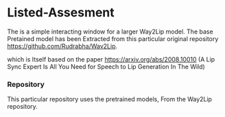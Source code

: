 # Listed-Assesment


The is a simple interacting window for a larger Way2Lip model.
The base Pretained model has been Extracted from this particular original repository https://github.com/Rudrabha/Wav2Lip.

which is Itself based on the paper https://arxiv.org/abs/2008.10010 (A Lip Sync Expert Is All You Need for Speech to Lip Generation In The Wild)

### Repository

This particular repository uses the pretrained models,
From the Way2Lip repository.



